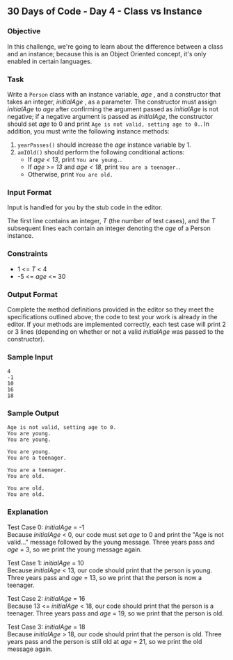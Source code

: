 ## 30 Days of Code - Day 4 - Class vs Instance

### Objective

In this challenge, we're going to learn about the difference between a class and an instance; because this is an Object Oriented concept, it's only enabled in certain languages.

### Task

Write a ```Person``` class with an instance variable, <i>age</i> , and a constructor that takes an integer, <i>initialAge</i> , as a parameter. The constructor must assign <i>initialAge</i> to <i>age</i> after confirming the argument passed as <i>initialAge</i> is not negative; if a negative argument is passed as <i>initialAge</i>, the constructor should set <i>age</i> to 0 and print ```Age is not valid, setting age to 0.```. In addition, you must write the following instance methods:

1. ```yearPasses()``` should increase the <i>age</i> instance variable by 1.
2. ```amIOld()``` should perform the following conditional actions:<ul><li>If <i>age < 13</i>, print ```You are young.```.</li><li>If <i>age >= 13</i> and <i>age < 18</i>, print ```You are a teenager.```.</li><li>Otherwise, print ```You are old.```</li></ul>

### Input Format

Input is handled for you by the stub code in the editor.

The first line contains an integer, <i>T</i> (the number of test cases), and the <i>T</i> subsequent lines each contain an integer denoting the <i>age</i> of a Person instance.

### Constraints

<ul>
<li>1 <= <i>T</i> < 4</li>
<li>-5 <= <i>age</i> <= 30</li>
</ul>

### Output Format

Complete the method definitions provided in the editor so they meet the specifications outlined above; the code to test your work is already in the editor. If your methods are implemented correctly, each test case will print 2 or 3 lines (depending on whether or not a valid <i>initialAge</i> was passed to the constructor).


### Sample Input

```
4
-1
10
16
18
```

### Sample Output

```
Age is not valid, setting age to 0.
You are young.
You are young.

You are young.
You are a teenager.

You are a teenager.
You are old.

You are old.
You are old.
```

### Explanation

Test Case 0: <i>initialAge</i> = -1<br>
Because <i>initialAge</i> < 0, our code must set <i>age</i> to 0 and print the "Age is not valid..." message followed by the young message. Three years pass and <i>age</i> = 3, so we print the young message again.

Test Case 1: <i>initialAge</i> = 10<br>
Because <i>initialAge</i> < 13, our code should print that the person is young. Three years pass and <i>age</i> = 13, so we print that the person is now a teenager.

Test Case 2: <i>initialAge</i> = 16<br>
Because 13 <= <i>initialAge</i> < 18, our code should print that the person is a teenager. Three years pass and <i>age</i> = 19, so we print that the person is old.

Test Case 3: <i>initialAge</i> = 18<br>
Because <i>initialAge</i> > 18, our code should print that the person is old. Three years pass and the person is still old at <i>age</i> = 21, so we print the old message again.
